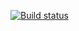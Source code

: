 [![Build status](https://ci.appveyor.com/api/projects/status/lh0sy95li4gwjyd2/branch/main?svg=true)](https://ci.appveyor.com/project/Helena1199/2-3-patterns2/branch/main)